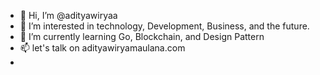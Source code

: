 - 👋 Hi, I’m @adityawiryaa
- 👀 I’m interested in technology, Development, Business, and the future.
- 🌱 I’m currently learning Go, Blockchain, and Design Pattern
- 📫 let's talk on adityawiryamaulana.com
- 
<!---
adityawiryaa/adityawiryaa is a ✨ special ✨ repository because its `README.md` (this file) appears on your GitHub profile.
You can click the Preview link to take a look at your changes.
--->
